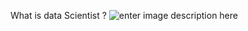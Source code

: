 What is data Scientist ? 
![enter image description here](https://camo.githubusercontent.com/9dca9506dbabc0ea73aedb6d2981808152ae6e90/687474703a2f2f692e696d6775722e636f6d2f57344e524964552e706e67)
